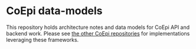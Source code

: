 # CoEpi data-models

This repository holds architecture notes and data models for CoEpi API and backend work. Please see [the other CoEpi repositories](https://github.com/Co-Epihttps://github.com/Co-Epi) for implementations leveraging these frameworks. 
